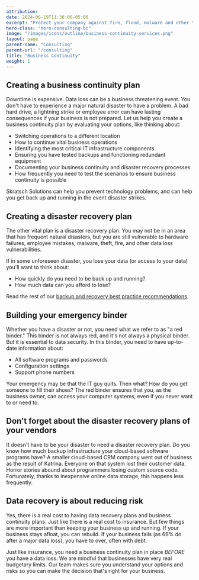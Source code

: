 ```yaml
---
attribution:
date: 2024-06-19T11:36:00-05:00
excerpt: "Protect your company against fire, flood, malware and other threats before they happen. We help you keep your data safe and get you back in business quickly."
hero-class: "hero-consulting-bc"
image: "/images/icons/outline/business-continuity-services.png"
layout: page
parent-name: "Consulting"
parent-url: "/consulting"
title: "Business Continuity"
weight: 1
---
```


## Creating a business continuity plan

Downtime is expensive. Data loss can be a business threatening event. You don't have to experience a major natural disaster to have a problem. A bad hard drive, a lightning strike or employee error can have lasting consequences if your business is not prepared. Let us help you create a business continuity plan by evaluating your options, like thinking about:

- Switching operations to a different location
- How to continue vital business operations
- Identifying the most critical IT infrastructure components
- Ensuring you have tested backups and functioning redundant equipment
- Documenting your business continuity and disaster recovery processes
- How frequently you need to test the scenarios to ensure business continuity is possible

Skratsch Solutions can help you prevent technology problems, and can help you get back up and running in the event disaster strikes.

## Creating a disaster recovery plan

The other vital plan is a disaster recovery plan. You may not be in an area that has frequent natural disasters, but you are still vulnerable to hardware failures, employee mistakes, malware, theft, fire, and other data loss vulnerabilities.

If in some unforeseen disaster, you lose your data (or access to your data) you'll want to think about:

- How quickly do you need to be back up and running?
- How much data can you afford to lose?

Read the rest of our [backup and recovery best practice recommendations](/it-services/backup-and-recovery).

## Building your emergency binder

Whether you have a disaster or not, you need what we refer to as "a red binder." This binder is not always red, and it's not always a physical binder. But it is essential to data security. In this binder, you need to have up-to-date information about:

- All software programs and passwords
- Configuration settings
- Support phone numbers

Your emergency may be that the IT guy quits. Then what? How do you get someone to fill their shoes? The red binder ensures that you, as the business owner, can access your computer systems, even if you never want to or need to.

## Don't forget about the disaster recovery plans of your vendors

It doesn't have to be your disaster to need a disaster recovery plan. Do you know how much backup infrastructure your cloud-based software programs have? A smaller cloud-based CRM company went out of business as the result of Katrina. Everyone on that system lost their customer data. Horror stories abound about programmers losing custom source code. Fortunately, thanks to inexpensive online data storage, this happens less frequently.

## Data recovery is about reducing risk

Yes, there is a real cost to having data recovery plans and business continuity plans. Just like there is a real cost to insurance.  But few things are more important than keeping your business up and running. If your business stays afloat, you can rebuild. If your business fails (as 66% do after a major data loss), you have to over, often with debt.

Just like insurance, you need a business continuity plan in place _BEFORE_ you have a data loss. We are mindful that businesses have very real budgetary limits. Our team makes sure you understand your options and risks so you can make the decision that's right for your business.

